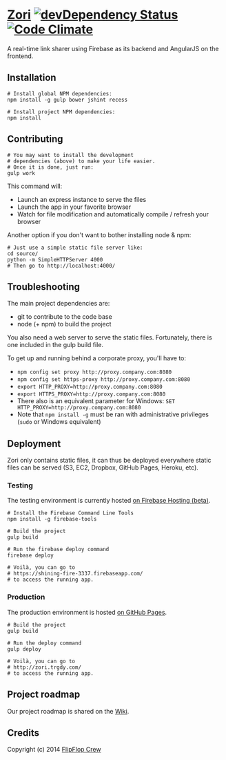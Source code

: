 [Zori](https://shining-fire-3337.firebaseapp.com/) [![devDependency Status](https://david-dm.org/FlipFlopWeekly/zori/dev-status.png)](https://david-dm.org/FlipFlopWeekly/zori#info=devDependencies) [![Code Climate](https://codeclimate.com/github/FlipFlopWeekly/zori.png)](https://codeclimate.com/github/FlipFlopWeekly/zori)
====

A real-time link sharer using Firebase as its backend and AngularJS on the frontend.

## Installation
    
    # Install global NPM dependencies:
    npm install -g gulp bower jshint recess

    # Install project NPM dependencies:
    npm install

## Contributing
    
    # You may want to install the development
    # dependencies (above) to make your life easier.
    # Once it is done, just run:
    gulp work

This command will:

- Launch an express instance to serve the files
- Launch the app in your favorite browser
- Watch for file modification and automatically compile / refresh your browser

Another option if you don't want to bother installing node & npm:
     
    # Just use a simple static file server like:
    cd source/
    python -m SimpleHTTPServer 4000
    # Then go to http://localhost:4000/

## Troubleshooting

The main project dependencies are:
- git to contribute to the code base
- node (+ npm) to build the project

You also need a web server to serve the static files. Fortunately, there is one included in the gulp build file.

To get up and running behind a corporate proxy, you'll have to:
- `npm config set proxy http://proxy.company.com:8080`
- `npm config set https-proxy http://proxy.company.com:8080`
- `export HTTP_PROXY=http://proxy.company.com:8080`
- `export HTTPS_PROXY=http://proxy.company.com:8080`
- There also is an equivalent parameter for Windows: `SET HTTP_PROXY=http://proxy.company.com:8080`
- Note that `npm install -g` must be ran with administrative privileges (`sudo` or Windows equivalent)

## Deployment

Zori only contains static files, it can thus be deployed everywhere static files can be served (S3, EC2, Dropbox, GitHub Pages, Heroku, etc).

### Testing

The testing environment is currently hosted [on Firebase Hosting (beta)](https://shining-fire-3337.firebaseapp.com/).

    # Install the Firebase Command Line Tools
    npm install -g firebase-tools

    # Build the project
    gulp build

    # Run the firebase deploy command
    firebase deploy

    # Voilà, you can go to
    # https://shining-fire-3337.firebaseapp.com/
    # to access the running app.

### Production

The production environment is hosted [on GitHub Pages](http://zori.trgdy.com/).

    # Build the project
    gulp build

    # Run the deploy command
    gulp deploy

    # Voilà, you can go to
    # http://zori.trgdy.com/
    # to access the running app.

## Project roadmap

Our project roadmap is shared on the [Wiki](https://github.com/FlipFlopWeekly/zori/wiki).

## Credits

Copyright (c) 2014 [FlipFlop Crew](https://github.com/FlipFlopWeekly)
